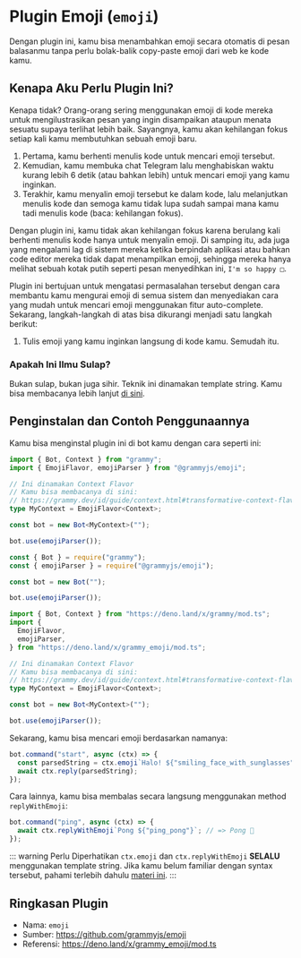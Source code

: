 # Plugin Emoji (`emoji`)

Dengan plugin ini, kamu bisa menambahkan emoji secara otomatis di pesan balasanmu tanpa perlu bolak-balik copy-paste emoji dari web ke kode kamu.

## Kenapa Aku Perlu Plugin Ini?

Kenapa tidak? Orang-orang sering menggunakan emoji di kode mereka untuk mengilustrasikan pesan yang ingin disampaikan ataupun menata sesuatu supaya terlihat lebih baik.
Sayangnya, kamu akan kehilangan fokus setiap kali kamu membutuhkan sebuah emoji baru.

1. Pertama, kamu berhenti menulis kode untuk mencari emoji tersebut.
2. Kemudian, kamu membuka chat Telegram lalu menghabiskan waktu kurang lebih 6 detik (atau bahkan lebih) untuk mencari emoji yang kamu inginkan.
3. Terakhir, kamu menyalin emoji tersebut ke dalam kode, lalu melanjutkan menulis kode dan semoga kamu tidak lupa sudah sampai mana kamu tadi menulis kode (baca: kehilangan fokus).

Dengan plugin ini, kamu tidak akan kehilangan fokus karena berulang kali berhenti menulis kode hanya untuk menyalin emoji.
Di samping itu, ada juga yang mengalami lag di sistem mereka ketika berpindah aplikasi atau bahkan code editor mereka tidak dapat menampilkan emoji, sehingga mereka hanya melihat sebuah kotak putih seperti pesan menyedihkan ini, `I'm so happy □`.

Plugin ini bertujuan untuk mengatasi permasalahan tersebut dengan cara membantu kamu mengurai emoji di semua sistem dan menyediakan cara yang mudah untuk mencari emoji menggunakan fitur auto-complete.
Sekarang, langkah-langkah di atas bisa dikurangi menjadi satu langkah berikut:

1. Tulis emoji yang kamu inginkan langsung di kode kamu. Semudah itu.

### Apakah Ini Ilmu Sulap?

Bukan sulap, bukan juga sihir.
Teknik ini dinamakan template string.
Kamu bisa membacanya lebih lanjut [di sini](https://developer.mozilla.org/en-US/docs/Web/JavaScript/Reference/Template_literals).

## Penginstalan dan Contoh Penggunaannya

Kamu bisa menginstal plugin ini di bot kamu dengan cara seperti ini:

<CodeGroup>
  <CodeGroupItem title="TypeScript" active>

```ts
import { Bot, Context } from "grammy";
import { EmojiFlavor, emojiParser } from "@grammyjs/emoji";

// Ini dinamakan Context Flavor
// Kamu bisa membacanya di sini:
// https://grammy.dev/id/guide/context.html#transformative-context-flavor
type MyContext = EmojiFlavor<Context>;

const bot = new Bot<MyContext>("");

bot.use(emojiParser());
```

</CodeGroupItem>
  <CodeGroupItem title="JavaScript">

```js
const { Bot } = require("grammy");
const { emojiParser } = require("@grammyjs/emoji");

const bot = new Bot("");

bot.use(emojiParser());
```

</CodeGroupItem>
  <CodeGroupItem title="Deno">

```ts
import { Bot, Context } from "https://deno.land/x/grammy/mod.ts";
import {
  EmojiFlavor,
  emojiParser,
} from "https://deno.land/x/grammy_emoji/mod.ts";

// Ini dinamakan Context Flavor
// Kamu bisa membacanya di sini:
// https://grammy.dev/id/guide/context.html#transformative-context-flavor
type MyContext = EmojiFlavor<Context>;

const bot = new Bot<MyContext>("");

bot.use(emojiParser());
```

</CodeGroupItem>
</CodeGroup>

Sekarang, kamu bisa mencari emoji berdasarkan namanya:

```js
bot.command("start", async (ctx) => {
  const parsedString = ctx.emoji`Halo! ${"smiling_face_with_sunglasses"}`; // => Halo! 😎
  await ctx.reply(parsedString);
});
```

Cara lainnya, kamu bisa membalas secara langsung menggunakan method `replyWithEmoji`:

```js
bot.command("ping", async (ctx) => {
  await ctx.replyWithEmoji`Pong ${"ping_pong"}`; // => Pong 🏓
});
```

::: warning Perlu Diperhatikan
`ctx.emoji` dan `ctx.replyWithEmoji` **SELALU** menggunakan template string.
Jika kamu belum familiar dengan syntax tersebut, pahami terlebih dahulu [materi ini](https://developer.mozilla.org/en-US/docs/Web/JavaScript/Reference/Template_literals).
:::

## Ringkasan Plugin

- Nama: `emoji`
- Sumber: <https://github.com/grammyjs/emoji>
- Referensi: <https://deno.land/x/grammy_emoji/mod.ts>
